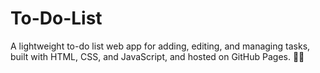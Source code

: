 # To-Do-List
A lightweight to-do list web app for adding, editing, and managing tasks, built with HTML, CSS, and JavaScript, and hosted on GitHub Pages. 🚀✅
